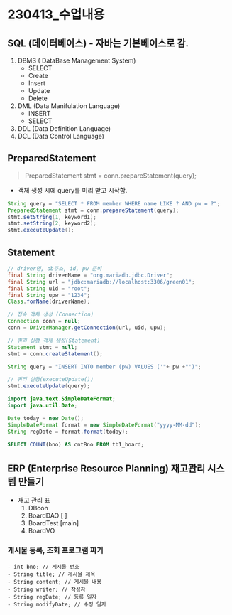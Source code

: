 # 230413_수업내용

## SQL (데이터베이스) - 자바는 기본베이스로 감.

1. DBMS ( DataBase Management System)
    - SELECT
    - Create
    - Insert
    - Update
    - Delete
2. DML (Data Manifulation Language)
    - INSERT
    - SELECT
3. DDL (Data Definition Language)
4. DCL (Data Control Language)

## PreparedStatement

> PreparedStatement stmt = conn.prepareStatement(query);
- 객체 생성 시에 query를 미리 받고 시작함.

```java
String query = "SELECT * FROM member WHERE name LIKE ? AND pw = ?";
PreparedStatement stmt = conn.prepareStatement(query);
stmt.setString(1, keyword1);
stmt.setString(2, keyword2);
stmt.executeUpdate();
```

## Statement

```java
// driver명, db주소, id, pw 준비
final String driverName = "org.mariadb.jdbc.Driver";
final String url = "jdbc:mariadb://localhost:3306/green01";
final String uid = "root";
final String upw = "1234";
Class.forName(driverName);

// 접속 객체 생성 (Connection)
Connection conn = null;
conn = DriverManager.getConnection(url, uid, upw);

// 쿼리 실행 객체 생성(Statement)
Statement stmt = null;
stmt = conn.createStatement();

String query = "INSERT INTO member (pw) VALUES ('"+ pw +"')";

// 쿼리 실행(executeUpdate())
stmt.executeUpdate(query);
```

```java
import java.text.SimpleDateFormat;
import java.util.Date;

Date today = new Date();
SimpleDateFormat format = new SimpleDateFormat("yyyy-MM-dd");
String regDate = format.format(today);
```

```sql
SELECT COUNT(bno) AS cntBno FROM tb1_board;
```

## ERP (Enterprise Resource Planning) 재고관리 시스템 만들기
- 재고 관리 표
	1. DBcon
    2. BoardDAO [ ]
    3. BoardTest [main]
    4. BoardVO
    
### 게시물 등록, 조회 프로그램 짜기    
    - int bno; // 게시물 번호
    - String title; // 게시물 제목
    - String content; // 게시물 내용
    - String writer; // 작성자
    - String regDate; // 등록 일자
    - String modifyDate; // 수정 일자